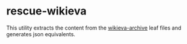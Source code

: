 # rescue-wikieva

This utility extracts the content from the [wikieva-archive](https://github.com/Provitaonline/wikieva-archive) leaf files and generates json equivalents.

